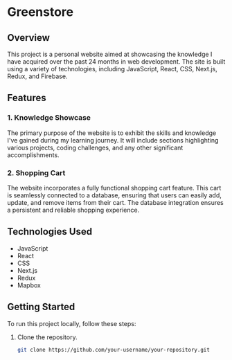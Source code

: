# Greenstore

## Overview

This project is a personal website aimed at showcasing the knowledge I have acquired over the past 24 months in web development. The site is built using a variety of technologies, including JavaScript, React, CSS, Next.js, Redux, and Firebase.

## Features

### 1. Knowledge Showcase

The primary purpose of the website is to exhibit the skills and knowledge I've gained during my learning journey. It will include sections highlighting various projects, coding challenges, and any other significant accomplishments.

### 2. Shopping Cart

The website incorporates a fully functional shopping cart feature. This cart is seamlessly connected to a database, ensuring that users can easily add, update, and remove items from their cart. The database integration ensures a persistent and reliable shopping experience.


## Technologies Used

- JavaScript
- React
- CSS
- Next.js
- Redux
- Mapbox

## Getting Started

To run this project locally, follow these steps:

1. Clone the repository.
   ```bash
   git clone https://github.com/your-username/your-repository.git
